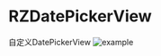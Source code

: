 # RZDatePickerView
自定义DatePickerView
![example](https://github.com/rzrobert/RZDatePickerView/blob/master/datePickerView.gif)